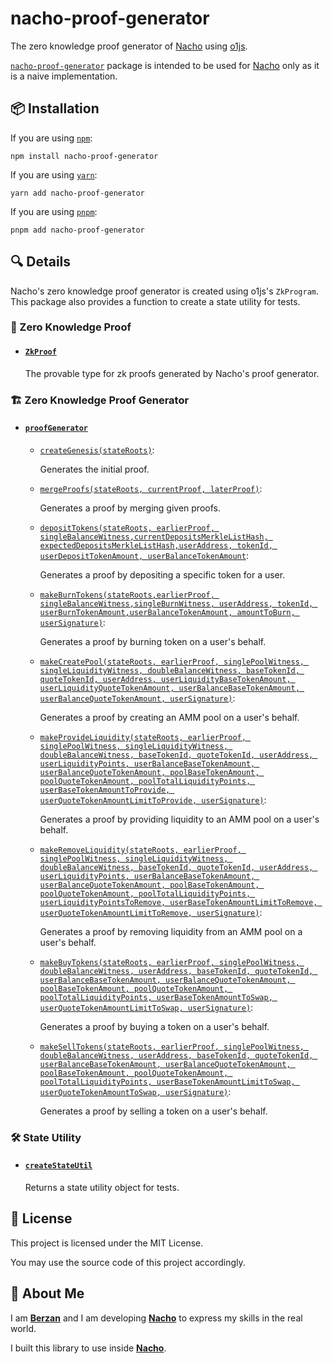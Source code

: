 # nacho-proof-generator

The zero knowledge proof generator of [Nacho](https://github.com/berzanorg/nacho) using [o1js](https://www.npmjs.com/package/o1js).

[`nacho-proof-generator`](https://www.npmjs.com/package/nacho-proof-generator) package is intended to be used for [Nacho](https://github.com/berzanorg/nacho) only as it is a naive implementation.

## 📦 Installation

If you are using [`npm`](https://docs.npmjs.com/cli/):

```shell
npm install nacho-proof-generator
```

If you are using [`yarn`](https://classic.yarnpkg.com/lang/en/docs/cli/):

```shell
yarn add nacho-proof-generator
```

If you are using [`pnpm`](https://pnpm.io/pnpm-cli):

```shell
pnpm add nacho-proof-generator
```

## 🔍 Details

Nacho's zero knowledge proof generator is created using o1js's `ZkProgram`.
This package also provides a function to create a state utility for tests.

### 🔐 Zero Knowledge Proof

-   #### [`ZkProof`](https://github.com/berzanorg/nacho/blob/main/proof-generator/src/zk-proof.ts)

    The provable type for zk proofs generated by Nacho's proof generator.

### 🏗️ Zero Knowledge Proof Generator

-   #### [`proofGenerator`](https://github.com/berzanorg/nacho/blob/main/proof-generator/src/proof-generator.ts)

    -   [`createGenesis(stateRoots)`](https://github.com/berzanorg/nacho/blob/main/proof-generator/src/methods/create-genesis.ts):

        Generates the initial proof.

    -   [`mergeProofs(stateRoots, currentProof, laterProof)`](https://github.com/berzanorg/nacho/blob/main/proof-generator/src/methods/merge-proofs.ts):

        Generates a proof by merging given proofs.

    -   [`depositTokens(stateRoots, earlierProof, singleBalanceWitness,currentDepositsMerkleListHash, expectedDepositsMerkleListHash,userAddress, tokenId, userDepositTokenAmount, userBalanceTokenAmount`](https://github.com/berzanorg/nacho/blob/main/proof-generator/src/methods/deposit-tokens.ts):

        Generates a proof by depositing a specific token for a user.

    -   [`makeBurnTokens(stateRoots,earlierProof, singleBalanceWitness,singleBurnWitness, userAddress, tokenId, userBurnTokenAmount,userBalanceTokenAmount, amountToBurn, userSignature)`](https://github.com/berzanorg/nacho/blob/main/proof-generator/src/methods/make-burn-tokens.ts):

        Generates a proof by burning token on a user's behalf.

    -   [`makeCreatePool(stateRoots, earlierProof, singlePoolWitness, singleLiquidityWitness, doubleBalanceWitness, baseTokenId, quoteTokenId, userAddress, userLiquidityBaseTokenAmount, userLiquidityQuoteTokenAmount, userBalanceBaseTokenAmount, userBalanceQuoteTokenAmount, userSignature)`](https://github.com/berzanorg/nacho/blob/main/proof-generator/src/methods/make-create-pool.ts):

        Generates a proof by creating an AMM pool on a user's behalf.

    -   [`makeProvideLiquidity(stateRoots, earlierProof, singlePoolWitness, singleLiquidityWitness, doubleBalanceWitness, baseTokenId, quoteTokenId, userAddress, userLiquidityPoints, userBalanceBaseTokenAmount, userBalanceQuoteTokenAmount, poolBaseTokenAmount, poolQuoteTokenAmount, poolTotalLiquidityPoints, userBaseTokenAmountToProvide, userQuoteTokenAmountLimitToProvide, userSignature)`](https://github.com/berzanorg/nacho/blob/main/proof-generator/src/methods/make-provide-liquidity.ts):

        Generates a proof by providing liquidity to an AMM pool on a user's behalf.

    -   [`makeRemoveLiquidity(stateRoots, earlierProof, singlePoolWitness, singleLiquidityWitness, doubleBalanceWitness, baseTokenId, quoteTokenId, userAddress, userLiquidityPoints, userBalanceBaseTokenAmount, userBalanceQuoteTokenAmount, poolBaseTokenAmount, poolQuoteTokenAmount, poolTotalLiquidityPoints, userLiquidityPointsToRemove, userBaseTokenAmountLimitToRemove, userQuoteTokenAmountLimitToRemove, userSignature)`](https://github.com/berzanorg/nacho/blob/main/proof-generator/src/methods/make-remove-liquidity.ts):

        Generates a proof by removing liquidity from an AMM pool on a user's behalf.

    -   [`makeBuyTokens(stateRoots, earlierProof, singlePoolWitness, doubleBalanceWitness, userAddress, baseTokenId, quoteTokenId, userBalanceBaseTokenAmount, userBalanceQuoteTokenAmount, poolBaseTokenAmount, poolQuoteTokenAmount, poolTotalLiquidityPoints, userBaseTokenAmountToSwap, userQuoteTokenAmountLimitToSwap, userSignature)`](https://github.com/berzanorg/nacho/blob/main/proof-generator/src/methods/make-buy-tokens.ts):

        Generates a proof by buying a token on a user's behalf.

    -   [`makeSellTokens(stateRoots, earlierProof, singlePoolWitness, doubleBalanceWitness, userAddress, baseTokenId, quoteTokenId, userBalanceBaseTokenAmount, userBalanceQuoteTokenAmount, poolBaseTokenAmount, poolQuoteTokenAmount, poolTotalLiquidityPoints, userBaseTokenAmountLimitToSwap, userQuoteTokenAmountToSwap, userSignature)`](https://github.com/berzanorg/nacho/blob/main/proof-generator/src/methods/make-sell-tokens.ts):

        Generates a proof by selling a token on a user's behalf.

### 🛠️ State Utility

-   #### [`createStateUtil`](https://github.com/berzanorg/nacho/blob/main/proof-generator/tests/create-state-util.ts)

    Returns a state utility object for tests.

## 📝 License

This project is licensed under the MIT License.

You may use the source code of this project accordingly.

## 👤 About Me

I am [**Berzan**](https://berzan.org/) and I am developing [**Nacho**](https://nacho.finance/) to express my skills in the real world.

I built this library to use inside [**Nacho**](https://nacho.finance/).
